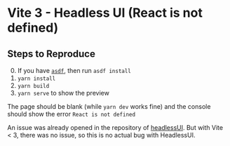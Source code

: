 # Vite 3 - Headless UI (React is not defined)

## Steps to Reproduce

0. If you have [`asdf`](https://asdf-vm.com), then run `asdf install`
1. `yarn install`
2. `yarn build`
3. `yarn serve` to show the preview

The page should be blank (while `yarn dev` works fine)
and the console should show the error `React is not defined`

An issue was already opened in the repository of [headlessUI](https://github.com/tailwindlabs/headlessui/issues/1693).
But with Vite < 3, there was no issue, so this is no actual bug with HeadlessUI. 

